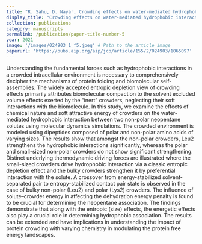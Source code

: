 ```yaml
---
title: "R. Sahu, D. Nayar, Crowding effects on water-mediated hydrophobic interactions. <i>The Journal of Chemical Physics</i> 155 (2021)."
display_title: "Crowding effects on water-mediated hydrophobic interactions"
collection: publications
category: manuscripts
permalink: /publication/paper-title-number-5
year: 2021
image: '/images/024903_1_f5.jpeg' # Path to the article image
paperurl: 'https://pubs.aip.org/aip/jcp/article/155/2/024903/1065097'
---
```


Understanding the fundamental forces such as hydrophobic interactions in a crowded intracellular environment is necessary to comprehensively decipher the mechanisms of protein folding and biomolecular self-assemblies. The widely accepted entropic depletion view of crowding effects primarily attributes biomolecular compaction to the solvent excluded volume effects exerted by the “inert” crowders, neglecting their soft interactions with the biomolecule. In this study, we examine the effects of chemical nature and soft attractive energy of crowders on the water-mediated hydrophobic interaction between two non-polar neopentane solutes using molecular dynamics simulations. The crowded environment is modeled using dipeptides composed of polar and non-polar amino acids of varying sizes. The results show that amongst the non-polar crowders, Leu2 strengthens the hydrophobic interactions significantly, whereas the polar and small-sized non-polar crowders do not show significant strengthening. Distinct underlying thermodynamic driving forces are illustrated where the small-sized crowders drive hydrophobic interaction via a classic entropic depletion effect and the bulky crowders strengthen it by preferential interaction with the solute. A crossover from energy-stabilized solvent-separated pair to entropy-stabilized contact pair state is observed in the case of bulky non-polar (Leu2) and polar (Lys2) crowders. The influence of solute–crowder energy in affecting the dehydration energy penalty is found to be crucial for determining the neopentane association. The findings demonstrate that along with the entropic (size) effects, the energetic effects also play a crucial role in determining hydrophobic association. The results can be extended and have implications in understanding the impact of protein crowding with varying chemistry in modulating the protein free energy landscapes.
